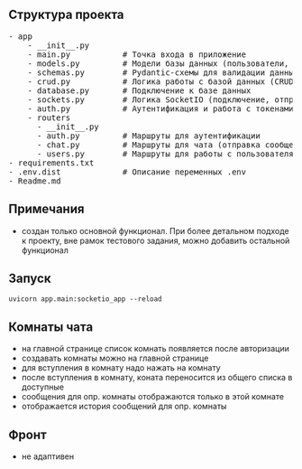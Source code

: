 ## Структура проекта

<pre>
- app
    - __init__.py
    - main.py           # Точка входа в приложение
    - models.py         # Модели базы данных (пользователи, сообщения, комнаты)
    - schemas.py        # Pydantic-схемы для валидации данных
    - crud.py           # Логика работы с базой данных (CRUD)
    - database.py       # Подключение к базе данных
    - sockets.py        # Логика SocketIO (подключение, отправка сообщений, уведомления)
    - auth.py           # Аутентификация и работа с токенами
    - routers
      - __init__.py
      - auth.py         # Маршруты для аутентификации
      - chat.py         # Маршруты для чата (отправка сообщений, подключение к комнатам)
      - users.py        # Маршруты для работы с пользователями (например, регистрация)
- requirements.txt
- .env.dist             # Описание переменных .env
- Readme.md
</pre>

## Примечания

- создан только основной функционал. При более детальном подходе к проекту, вне рамок
  тестового задания, можно добавить остальной функционал

## Запуск

```
uvicorn app.main:socketio_app --reload
```
## Комнаты чата

- на главной странице список комнать появляется после авторизации
- создавать комнаты можно на главной странице
- для вступления в комнату надо нажать на комнату
- после вступления в комнату, коната переносится из общего списка в доcтупные
- сообщения для опр. комнаты отображаются только в этой комнате
- отображается история сообщений для опр. комнаты

## Фронт

- не адаптивен